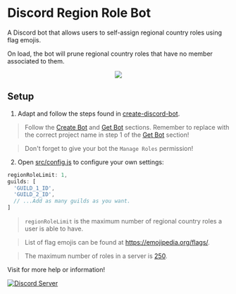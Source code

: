 # Discord Region Role Bot

A Discord bot that allows users to self-assign regional country roles using flag emojis.

On load, the bot will prune regional country roles that have no member associated to them.

<div align="center">
  <img src="https://raw.githubusercontent.com/peterthehan/assets/master/repositories/discord-region-role-bot/regionRole.gif" />
</div>

## Setup

1. Adapt and follow the steps found in [create-discord-bot](https://github.com/peterthehan/create-discord-bot).

> Follow the [Create Bot](https://github.com/peterthehan/create-discord-bot#create-bot) and [Get Bot](https://github.com/peterthehan/create-discord-bot#get-bot) sections. Remember to replace with the correct project name in step 1 of the [Get Bot](https://github.com/peterthehan/create-discord-bot#get-bot) section!

> Don't forget to give your bot the `Manage Roles` permission!

2. Open [src/config.js](https://github.com/peterthehan/discord-region-role-bot/blob/master/src/config.js) to configure your own settings:

```js
regionRoleLimit: 1,
guilds: [
  'GUILD_1_ID',
  'GUILD_2_ID',
  // ...Add as many guilds as you want.
]
```

> `regionRoleLimit` is the maximum number of regional country roles a user is able to have.

> List of flag emojis can be found at https://emojipedia.org/flags/.

> The maximum number of roles in a server is [250](https://twitter.com/discordapp/status/954189000285270016).

Visit for more help or information!

<a href="https://discord.gg/WjEFnzC">
  <img src="https://discordapp.com/api/guilds/258167954913361930/embed.png?style=banner2" title="Discord Server"/>
</a>
